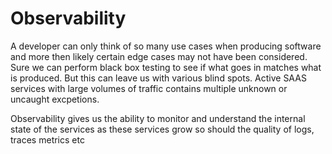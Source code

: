 # Observability

A developer can only think of so many use cases when producing software and more then likely certain edge cases may not have been considered. Sure we can perform black box testing to see if what goes in matches what is produced. But this can leave us with various blind spots. Active SAAS services with large volumes of traffic contains multiple unknown or uncaught excpetions.

Observability gives us the ability to monitor and understand the internal state of the services as these services grow so should the quality of logs, traces metrics etc